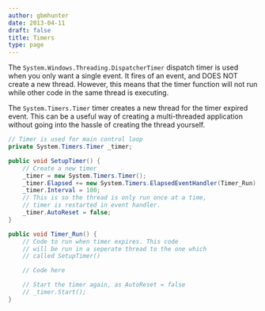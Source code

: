 ```yaml
---
author: gbmhunter
date: 2013-04-11
draft: false
title: Timers
type: page
---
```


The `System.Windows.Threading.DispatcherTimer` dispatch timer is used when you only want a single event. It fires of an event, and DOES NOT create a new thread. However, this means that the timer function will not run while other code in the  same thread is executing.

The `System.Timers.Timer` timer creates a new thread for the timer expired event. This can be a useful way of creating a multi-threaded application without going into the hassle of creating the thread yourself.

```c#
// Timer is used for main control loop
private System.Timers.Timer _timer;

public void SetupTimer() {
    // Create a new timer
    _timer = new System.Timers.Timer();
    _timer.Elapsed += new System.Timers.ElapsedEventHandler(Timer_Run);
    _timer.Interval = 100;
    // This is so the thread is only run once at a time,
    // timer is restarted in event handler.
    _timer.AutoReset = false;
}

public void Timer_Run() {
    // Code to run when timer expires. This code
    // will be run in a seperate thread to the one which
    // called SetupTimer()

    // Code here

    // Start the timer again, as AutoReset = false
    // _timer.Start();
}
```